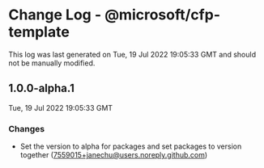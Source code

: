 # Change Log - @microsoft/cfp-template

This log was last generated on Tue, 19 Jul 2022 19:05:33 GMT and should not be manually modified.

<!-- Start content -->

## 1.0.0-alpha.1

Tue, 19 Jul 2022 19:05:33 GMT

### Changes

- Set the version to alpha for packages and set packages to version together (7559015+janechu@users.noreply.github.com)
